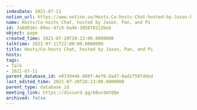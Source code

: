 ```yaml
---
indexDate: 2021-07-11
notion_url: https://www.notion.so/Hosts-Co-hosts-Chat-hosted-by-Jason-Pan-and-Pi-3a8d916c89ec47c8ba4b305878222beb
name: Hosts/Co-hosts Chat, hosted by Jason, Pan, and Pi
id: 3a8d916c-89ec-47c8-ba4b-305878222beb
object: page
created_time: 2021-07-20T20:13:00.0000000
talktime: 2021-07-11T22:00:00.0000000
title: Hosts/Co-hosts Chat, hosted by Jason, Pan, and Pi
hosts: 
tags:
- Talk
- 2021-07-11
parent_database_id: e9339446-880f-4ef0-8ad7-8ad1f507dded
last_edited_time: 2021-07-20T20:13:00.0000000
parent_type: database_id
meeting_link: https://discord.gg/bBuv3mCQQe
archived: false
---
```





